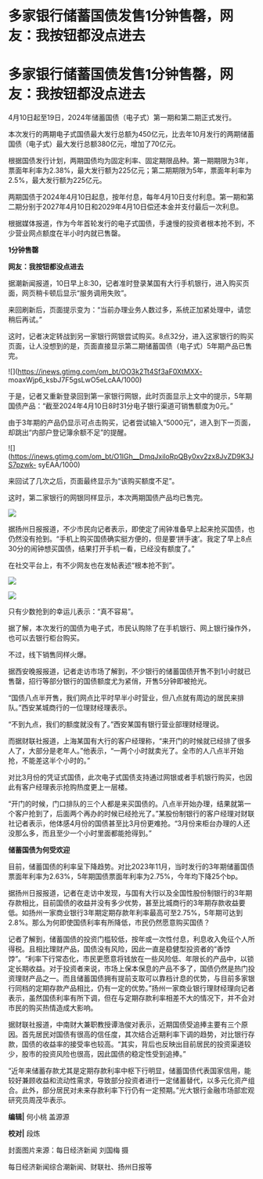# 多家银行储蓄国债发售1分钟售罄，网友：我按钮都没点进去

# 多家银行储蓄国债发售1分钟售罄，网友：我按钮都没点进去

4月10日起至19日，2024年储蓄国债（电子式）第一期和第二期正式发行。

本次发行的两期电子式国债最大发行总额为450亿元，比去年10月发行的两期储蓄国债（电子式）最大发行总额380亿元，增加了70亿元。

根据国债发行计划，两期国债均为固定利率、固定期限品种。第一期期限为3年，票面年利率为2.38%，最大发行额为225亿元；第二期期限为5年，票面年利率为2.5%，最大发行额为225亿元。

两期国债于2024年4月10日起息，按年付息，每年4月10日支付利息。第一期和第二期分别于2027年4月10日和2029年4月10日偿还本金并支付最后一次利息。

根据媒体报道，作为今年首轮发行的电子式国债，手速慢的投资者根本抢不到，不少营业网点额度在半小时内就已售罄。

**1分钟售罄**

**网友：我按钮都没点进去**

据潮新闻报道，10日早上8:30，记者准时登录某国有大行手机银行，进入购买页面，网页稍卡顿后显示“服务调用失败”。

来回刷新后，页面提示变为：“当前办理业务人数过多，系统正加紧处理中，请您稍后再试。”

这时，记者决定转战到另一家银行网银尝试购买。8点32分，进入这家银行的购买页面，让人没想到的是，页面直接显示第二期储蓄国债（电子式）5年期产品已售完。

![](https://inews.gtimg.com/om_bt/OO3k2Tt4Sf3aF0XtMXX-
moaxWjp6_ksbJ7F5gsLwO5eLcAA/1000)

于是，记者又重新登录回到第一家银行网银，此时页面显示上文中的提示，5年期国债产品：“截至2024年4月10日8时31分电子银行渠道可销售额度为0元。”

由于3年期的产品仍显示可点击购买，记者尝试输入“5000元”，进入到下一页面，却跳出“内部户登记簿余额不足”的提醒。

![](https://inews.gtimg.com/om_bt/O1IGh__DmqJxiloRpQBy0xv2zx8JvZD9K3JS7pzwk-
syEAA/1000)

来回试了几次之后，页面最终显示为“该购买额度不足”。

这时，第二家银行的网银同样显示，本次两期国债产品均已售完。

![](https://inews.gtimg.com/om_bt/OKFGn4IOpE4MG25gmNPumAJsD8DMVsul3-XznFe2w_qLoAA/1000)

据扬州日报报道，不少市民向记者表示，即使定了闹钟准备早上起来抢买国债，也仍然没有抢到。“手机上购买国债确实挺方便的，但是要‘拼手速’。我定了早上8点30分的闹钟想买国债，结果打开手机一看，已经没有额度了。”

在社交平台上，有不少网友也在发帖表述“根本抢不到”。

![](https://inews.gtimg.com/om_bt/OAq0bA5BUPsKsLmVL5phz8L5_XPPzk3VSw4xx786mvgKQAA/1000)

![](https://inews.gtimg.com/om_bt/OAoxn98jC7RdeWDCJhBB1oghoBs37Cz7wyr9t5l6cFkecAA/1000)

只有少数抢到的幸运儿表示：“真不容易”。

据了解，本次发行的国债为电子式，市民认购除了在手机银行、网上银行操作外，也可以去银行柜台购买。

不过，线下销售同样火爆。

据西安晚报报道，记者走访市场了解到，不少银行的储蓄国债开售不到1小时就已售罄，招行等部分银行的国债额度尤为紧俏，开售5分钟即被抢光。

“国债八点半开售，我们网点比平时早半小时营业，但八点就有周边的居民来排队。”西安某城商行的一位理财经理表示。

“不到九点，我们的额度就没有了。”西安某国有银行营业部理财经理说。

而据财联社报道，上海某国有大行的客户经理称，“来开门的时候就已经排了很多人了，大部分是老年人。”他表示，“一两个小时就卖光了。全市的人八点半开始抢，不能差这半个小时的。”

对比3月份的凭证式国债，此次电子式国债支持通过网银或者手机银行购买，也因此有客户经理表示抢购热度更上一层楼。

“开门的时候，门口排队的三个人都是来买国债的。八点半开始办理，结果就第一个客户抢到了，后面两个再办的时候已经抢光了。”某股份制银行的客户经理对财联社记者表示，他体感4月份的国债甚至比3月份更难抢。“3月份来柜台办理的人还没那么多，而且至少一个小时里面都能抢得到。”

**储蓄国债为何受欢迎**

目前，储蓄国债的利率呈下降趋势。对比2023年11月，当时发行的3年期储蓄国债票面年利率为2.63%，5年期国债票面年利率为2.75%，今年均下降25个bp。

据扬州日报报道，记者在走访中发现，与国有大行以及全国性股份制银行的3年期存款相比，目前国债的收益并没有多少优势，甚至比城商行的3年期存款收益要低。如扬州一家商业银行3年期定期存款年利率最高可至2.75%，5年期可达到2.8%。那么为何即使国债利率有所降低，市民仍然愿意购买国债？

记者了解到，储蓄国债的投资门槛较低，按年或一次性付息，利息收入免征个人所得税。且相比理财产品，国债没有风险，因此一直是稳健型投资者的“香饽饽”。“利率下行常态化，市民更愿意将钱放在一些风险低、年限长的产品中，以锁定长期收益。对于投资者来说，市场上保本保息的产品不多了，国债仍然是热门投资理财产品之一。而且储蓄国债拥有提前支取可以靠档计息的优势，与目前多家银行同档的定期存款产品相比，仍有一定的优势。”扬州一家商业银行理财经理向记者表示，虽然国债利率有所下调，但在与定期存款利率相差不大的情况下，并不会对市民的购买热情造成大影响。

据财联社报道，中南财大兼职教授谭浩俊对表示，近期国债受追捧主要有三个原因。首先居民对国债有很高的信任度，其次结合近期利率下调的趋势，对比银行存款，国债的收益率的接受率也较高。“其实，背后也反映出目前居民的投资渠道较少，股市的投资风险也很高，因此国债的稳定性受到追捧。”

“近年来储蓄存款尤其是定期存款利率中枢下行明显，储蓄国债代表国家信用，能较好兼顾收益和流动性需求，导致部分投资者进行一定储蓄替代，以多元化资产组合。此外，部分居民对未来存款利率下行仍有一定预期。”光大银行金融市场部宏观研究员周茂华表示。

**编辑|** 何小桃 盖源源

**校对|** 段炼

封面图片来源：每日经济新闻 刘国梅 摄

每日经济新闻综合潮新闻、财联社、扬州日报等

